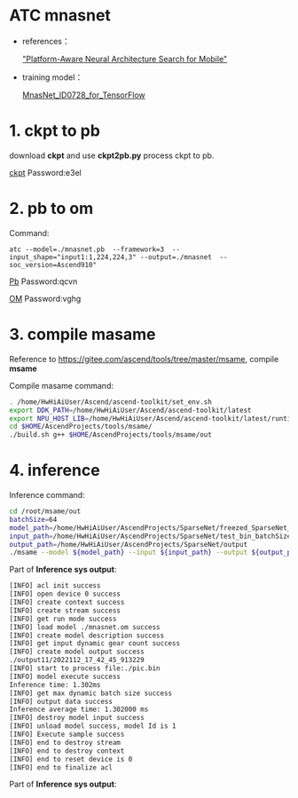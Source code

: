 # ATC mnasnet


- references：

    ["Platform-Aware Neural Architecture Search for Mobile"](https://arxiv.org/abs/1807.11626)


- training model：
    
    [MnasNet_ID0728_for_TensorFlow](https://gitee.com/ascend/ModelZoo-TensorFlow/tree/master/TensorFlow/contrib/cv/MnasNet_ID0728_for_TensorFlow)


# 1. ckpt to pb

download **ckpt** and use **ckpt2pb.py** process ckpt to pb.

[ckpt](https://pan.baidu.com/s/1-E3SQAxShCYcIVdkxbg19w)
Password:e3el

# 2. pb to om
Command:
```
atc --model=./mnasnet.pb  --framework=3  --input_shape="input1:1,224,224,3" --output=./mnasnet  --soc_version=Ascend910" 
```
[Pb](https://pan.baidu.com/s/1fUGFDZxi-6iit56PGN7sKg)
Password:qcvn

[OM](https://pan.baidu.com/s/1Z6IqgDpjC3h4sqhcX9ej8g)
Password:vghg

# 3. compile masame
Reference to https://gitee.com/ascend/tools/tree/master/msame, compile **msame** 

Compile masame command:
```bash
. /home/HwHiAiUser/Ascend/ascend-toolkit/set_env.sh
export DDK_PATH=/home/HwHiAiUser/Ascend/ascend-toolkit/latest
export NPU_HOST_LIB=/home/HwHiAiUser/Ascend/ascend-toolkit/latest/runtime/lib64/stub
cd $HOME/AscendProjects/tools/msame/
./build.sh g++ $HOME/AscendProjects/tools/msame/out

```

# 4. inference
Inference command:
```bash
cd /root/msame/out
batchSize=64
model_path=/home/HwHiAiUser/AscendProjects/SparseNet/freezed_SparseNet_batchSize_${batchSize}.om
input_path=/home/HwHiAiUser/AscendProjects/SparseNet/test_bin_batchSize_${batchSize}
output_path=/home/HwHiAiUser/AscendProjects/SparseNet/output
./msame --model ${model_path} --input ${input_path} --output ${output_path} --outfmt TXT
```



Part of **Inference sys output**:
```bash
[INFO] acl init success
[INFO] open device 0 success
[INFO] create context success
[INFO] create stream success
[INFO] get run mode success
[INFO] load model ./mnasnet.om success
[INFO] create model description success
[INFO] get input dynamic gear count success
[INFO] create model output success
./output11/2022112_17_42_45_913229
[INFO] start to process file:./pic.bin
[INFO] model execute success
Inference time: 1.302ms
[INFO] get max dynamic batch size success
[INFO] output data success
Inference average time: 1.302000 ms
[INFO] destroy model input success
[INFO] unload model success, model Id is 1
[INFO] Execute sample success
[INFO] end to destroy stream
[INFO] end to destroy context
[INFO] end to reset device is 0
[INFO] end to finalize acl

```


Part of **Inference sys output**:
```bash

```
